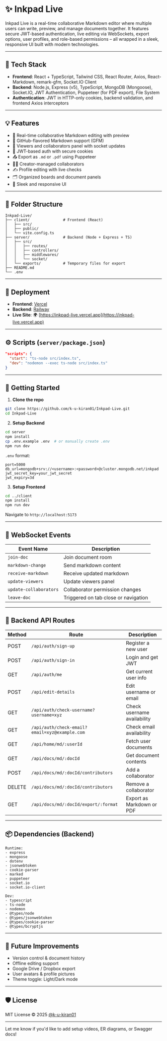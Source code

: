 # ✨ Inkpad Live

Inkpad Live is a real-time collaborative Markdown editor where multiple users can write, preview, and manage documents together. It features secure JWT-based authentication, live editing via WebSockets, export options, user profiles, and role-based permissions – all wrapped in a sleek, responsive UI built with modern technologies.

---

## 🔧 Tech Stack

* **Frontend**: React + TypeScript, Tailwind CSS, React Router, Axios, React-Markdown, remark-gfm, Socket.IO Client
* **Backend**: Node.js, Express (v5), TypeScript, MongoDB (Mongoose), Socket.IO, JWT Authentication, Puppeteer (for PDF export), File System
* **Authentication**: JWT in HTTP-only cookies, backend validation, and frontend Axios interceptors

---

## 💡 Features

* 📝 Real-time collaborative Markdown editing with preview
* 🧠 GitHub-flavored Markdown support (GFM)
* 👥 Viewers and collaborators panel with socket updates
* 🔐 JWT-based auth with secure cookies
* 📤 Export as `.md` or `.pdf` using Puppeteer
* 🧑‍💻 Creator-managed collaborators
* ✍️ Profile editing with live checks
* 🗂️ Organized boards and document panels
* 💅 Sleek and responsive UI

---

## 📁 Folder Structure

```
Inkpad-Live/
├── client/               # Frontend (React)
│   ├── src/
│   ├── public/
│   └── vite.config.ts
├── server/               # Backend (Node + Express + TS)
│   ├── src/
│   │   ├── routes/
│   │   ├── controllers/
│   │   ├── middlewares/
│   │   └── socket/
│   └── exports/          # Temporary files for export
├── README.md
└── .env
```

---

## 🚀 Deployment

* **Frontend**: [Vercel](https://vercel.com)
* **Backend**: [Railway](https://railway.app)
* **Live Site**: 🌍 [https://inkpad-live.vercel.app](https://inkpad-live.vercel.app)

---

## ⚙️ Scripts (`server/package.json`)

```json
"scripts": {
  "start": "ts-node src/index.ts",
  "dev": "nodemon --exec ts-node src/index.ts"
}
```

---

## 🧪 Getting Started

1. **Clone the repo**

```bash
git clone https://github.com/k-u-kiran01/Inkpad-Live.git
cd Inkpad-Live
```

2. **Setup Backend**

```bash
cd server
npm install
cp .env.example .env  # or manually create .env
npm run dev
```

`.env` format:

```
port=5000
db_url=mongodb+srv://<username>:<password>@cluster.mongodb.net/inkpad
jwt_secret_key=your_jwt_secret
jwt_expiry=3d
```

3. **Setup Frontend**

```bash
cd ../client
npm install
npm run dev
```

Navigate to `http://localhost:5173`

---

## 🔌 WebSocket Events

| Event Name             | Description                          |
| ---------------------- | ------------------------------------ |
| `join-doc`             | Join document room                   |
| `markdown-change`      | Send markdown content                |
| `receive-markdown`     | Receive updated markdown             |
| `update-viewers`       | Update viewers panel                 |
| `update-collaborators` | Collaborator permission changes      |
| `leave-doc`            | Triggered on tab close or navigation |

---

## 📡 Backend API Routes

| Method | Route                                         | Description                 |
| ------ | --------------------------------------------- | --------------------------- |
| POST   | `/api/auth/sign-up`                           | Register a new user         |
| POST   | `/api/auth/sign-in`                           | Login and get JWT           |
| GET    | `/api/auth/me`                                | Get current user info       |
| POST   | `/api/edit-details`                           | Edit username or email      |
| GET    | `/api/auth/check-username?username=xyz`       | Check username availability |
| GET    | `/api/auth/check-email?email=xyz@example.com` | Check email availability    |
| GET    | `/api/home/md/:userId`                        | Fetch user documents        |
| GET    | `/api/docs/md/:docId`                         | Get document contents       |
| POST   | `/api/docs/md/:docId/contributors`            | Add a collaborator          |
| DELETE | `/api/docs/md/:docId/contributors`            | Remove a collaborator       |
| GET    | `/api/docs/md/:docId/export/:format`          | Export as Markdown or PDF   |

---

## 📦 Dependencies (Backend)

```
Runtime:
- express
- mongoose
- dotenv
- jsonwebtoken
- cookie-parser
- marked
- puppeteer
- socket.io
- socket.io-client

Dev:
- typescript
- ts-node
- nodemon
- @types/node
- @types/jsonwebtoken
- @types/cookie-parser
- @types/bcryptjs
```

---

## 🧠 Future Improvements

* Version control & document history
* Offline editing support
* Google Drive / Dropbox export
* User avatars & profile pictures
* Theme toggle: Light/Dark mode

---

## 🛡️ License

MIT License
© 2025 [@k-u-kiran01](https://github.com/k-u-kiran01)

---

Let me know if you'd like to add setup videos, ER diagrams, or Swagger docs!
